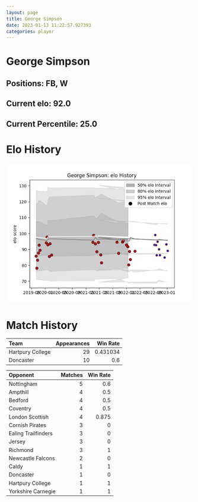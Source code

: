 ```yaml
---  
layout: page  
title: George Simpson  
date: 2023-01-13 11:22:57.927393  
categories: player  
---
```

# George Simpson

## Positions: FB, W

## Current elo: 92.0

## Current Percentile: 25.0

# Elo History


![elo history](history_GeorgeSimpson.png)
# Match History


| Team             |   Appearances |   Win Rate |
|:-----------------|--------------:|-----------:|
| Hartpury College |            29 |   0.431034 |
| Doncaster        |            10 |   0.6      |

| Opponent            |   Matches |   Win Rate |
|:--------------------|----------:|-----------:|
| Nottingham          |         5 |      0.6   |
| Ampthill            |         4 |      0.5   |
| Bedford             |         4 |      0.5   |
| Coventry            |         4 |      0.5   |
| London Scottish     |         4 |      0.875 |
| Cornish Pirates     |         3 |      0     |
| Ealing Trailfinders |         3 |      0     |
| Jersey              |         3 |      0     |
| Richmond            |         3 |      1     |
| Newcastle Falcons   |         2 |      0     |
| Caldy               |         1 |      1     |
| Doncaster           |         1 |      0     |
| Hartpury College    |         1 |      1     |
| Yorkshire Carnegie  |         1 |      1     |